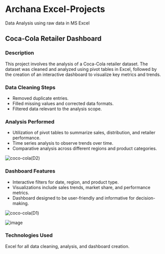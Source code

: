 # Archana Excel-Projects
Data Analysis using raw data in MS Excel
## Coca-Cola Retailer Dashboard
### Description
This project involves the analysis of a Coca-Cola retailer dataset. The dataset was cleaned and analyzed using pivot tables in Excel, followed by the creation of an interactive dashboard to visualize key metrics and trends.
### Data Cleaning Steps
* Removed duplicate entries.
* Filled missing values and corrected data formats.
* Filtered data relevant to the analysis scope.
### Analysis Performed
* Utilization of pivot tables to summarize sales, distribution, and retailer performance.
* Time series analysis to observe trends over time.
* Comparative analysis across different regions and product categories.
  
![coco-cola(D2)](https://github.com/Archana1305/Archana---Excel-Projects/assets/125312913/be314ef0-1c34-4d8e-af1a-d15f83240920)

### Dashboard Features
* Interactive filters for date, region, and product type.
* Visualizations include sales trends, market share, and performance metrics.
* Dashboard designed to be user-friendly and informative for decision-making.

![coco-cola(D1)](https://github.com/Archana1305/Archana---Excel-Projects/assets/125312913/2094fbc1-2e13-423a-bbec-8d378440f5fd)

![image](https://github.com/Archana1305/Archana---Excel-Projects/assets/125312913/e8f017f6-5325-4916-9422-d48774c5a344)

### Technologies Used
Excel for all data cleaning, analysis, and dashboard creation.
